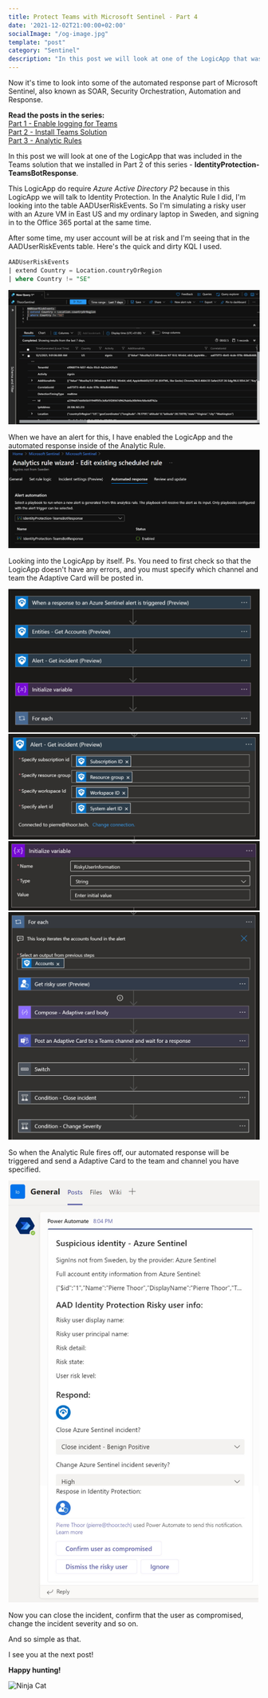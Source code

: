 ```yaml
---
title: Protect Teams with Microsoft Sentinel - Part 4
date: '2021-12-02T21:00:00+02:00'
socialImage: "/og-image.jpg"
template: "post"
category: "Sentinel"
description: "In this post we will look at one of the LogicApp that was included in the Teams solution that we installed in Part 2 of this series."
---
```

Now it's time to look into some of the automated response part of Microsoft Sentinel, also known as SOAR, Security Orchestration, Automation and Response. 

**Read the posts in the series:**</br>
[Part 1 - Enable logging for Teams](https://thoor.tech/blog/protect-teams-with-az-sentinel/)</br>
[Part 2 - Install Teams Solution](https://thoor.tech/blog/protect-teams-with-ms-sentinel-part2/)</br>
[Part 3 - Analytic Rules](https://thoor.tech/blog/protect-teams-with-ms-sentinel-part3/)

In this post we will look at one of the LogicApp that was included in the Teams solution that we installed in Part 2 of this series - **IdentityProtection-TeamsBotResponse**.

This LogicApp do require *Azure Active Directory P2* because in this LogicApp we will talk to Identity Protection. In the Analytic Rule I did, I'm looking into the table AADUserRiskEvents. So I'm simulating a risky user with an Azure VM in East US and my ordinary laptop in Sweden, and signing in to the Office 365 portal at the same time. 

After some time, my user account will be at risk and I'm seeing that in the AADUserRiskEvents table. Here's the quick and dirty KQL I used. 

``` sql
AADUserRiskEvents 
| extend Country = Location.countryOrRegion
| where Country != "SE"
```
![](./AADUserRiskEvents.jpg)

When we have an alert for this, I have enabled the LogicApp and the automated response inside of the Analytic Rule. 
![](./Automated_IdentityProtection-TeamsBotResponse.jpg)

Looking into the LogicApp by itself. Ps. You need to first check so that the LogicApp doesn't have any errors, and you must specify which channel and team the Adaptive Card will be posted in.

![](./LogicApp_1.jpg)
![](./LogicApp_2.jpg)
![](./LogicApp_3.jpg)
![](./LogicApp_4.jpg)

So when the Analytic Rule fires off, our automated response will be triggered and send a Adaptive Card to the team and channel you have specified. 

![](./IdentityProtection-TeamsBotResponse.jpg)

Now you can close the incident, confirm that the user as compromised, change the incident severity and so on. 

And so simple as that. 

I see you at the next post!

**Happy hunting!**

![Ninja Cat](/ninja-cat.png)
